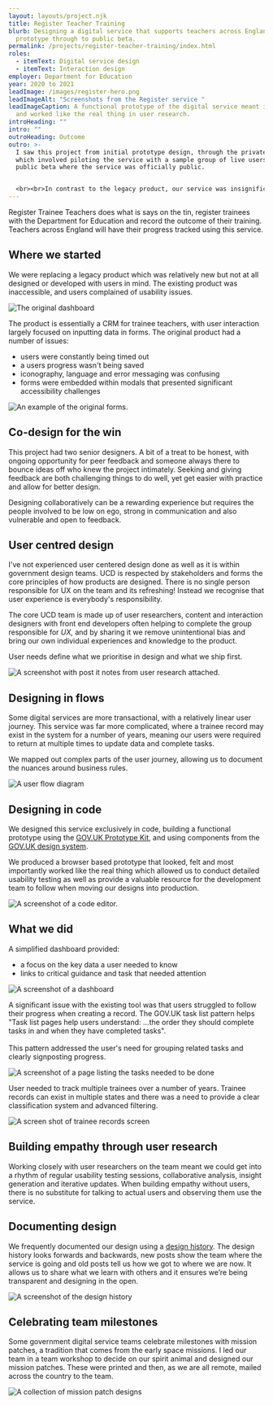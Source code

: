 ```yaml
---
layout: layouts/project.njk
title: Register Teacher Training
blurb: Designing a digital service that supports teachers across England from
  prototype through to public beta.
permalink: /projects/register-teacher-training/index.html
roles:
  - itemText: Digital service design
  - itemText: Interaction design
employer: Department for Education
year: 2020 to 2021
leadImage: /images/register-hero.png
leadImageAlt: "Screenshots from the Register service "
leadImageCaption: A functional prototype of the digital service meant it felt
  and worked like the real thing in user research.
introHeading: ""
intro: ""
outroHeading: Outcome
outro: >-
  I saw this project from initial prototype design, through the private beta
  which involved piloting the service with a sample group of live users to
  public beta where the service was officially public. 


  <br><br>In contrast to the legacy product, our service was insignificantly more usable and accessible. A metric we used to measure success was time to create a record. In the original product a record would take up to 20 minutes to create while we observed first time users creating records in 6-7 minutes.
---
```

Register Trainee Teachers does what is says on the tin, register trainees with the Department for Education and record the outcome of their training. Teachers across England will have their progress tracked using this service. 

## Where we started

We were replacing a legacy product which was relatively new but not at all designed or developed with users in mind. The existing product was inaccessible, and users complained of usability issues.

![The original dashboard](/images/dashboard-example.png "The dashboard or the original product we redesigned. Users struggled with the tasks they needed to complete..")

The product is essentially a CRM for trainee teachers, with user interaction largely focused on inputting data in forms. The original product had a number of issues:

* users were constantly being timed out
* a users progress wasn't being saved
* iconography, language and error messaging was confusing 
* forms were embedded within modals that presented significant accessibility challenges

![An example of the original forms.](/images/exit-information.png "There was no way to know how 'complete' a registration was nor what was left to complete.")

## Co-design for the win

This project had two senior designers. A bit of a treat to be honest, with ongoing opportunity for peer feedback and someone always there to bounce ideas off who knew the project intimately. Seeking and giving feedback are both challenging things to do well, yet get easier with practice and allow for better design. 

Designing collaboratively can be a rewarding experience but requires the people involved to be low on ego, strong in communication and also vulnerable and open to feedback.

## User centred design

I've not experienced user centered design done as well as it is within government design teams. UCD is respected by stakeholders and forms the core principles of how products are designed. There is no single person responsible for UX on the team and its refreshing! Instead we recognise that user experience is everybody's responsibility. 

The core UCD team is made up of user researchers, content and interaction designers with front end developers often helping to complete the group responsible for *UX,* and by sharing it we remove unintentional bias and bring our own individual experiences and knowledge to the product.

User needs define what we prioritise in design and what we ship first.

![A screenshot with post it notes from user research attached.](/images/ucd.png "UX is a team sport! After rounds of usability testing the UCD team analysed research data together, ensuring we all have a common understanding of the data and next steps.  ")

## Designing in flows

Some digital services are more transactional, with a relatively linear user journey. This service was far more complicated, where a trainee record may exist in the system for a number of years, meaning our users were required to return at multiple times to update data and complete tasks.

We mapped out complex parts of the user journey, allowing us to document the nuances around business rules.

![A user flow diagram](/images/flows.jpeg  "User flows were created to map complex processes and communicate business rules to the team before any visual design was done.")

## Designing in code

We designed this service exclusively in code, building a functional prototype using the [GOV.UK Prototype Kit](https://govuk-prototype-kit.herokuapp.com/docs), and using components from the [GOV.UK design system](https://design-system.service.gov.uk/). 

We produced a browser based prototype that looked, felt and most importantly worked like the real thing which allowed us to conduct detailed usability testing as well as provide a valuable resource for the development team to follow when moving our designs into production. 

![A screenshot of a code editor.](/images/code.png "The service was designed with HTML, CSS, Nunjucks and Express JS with not a Figma art-board in sight.")

## What we did

A simplified dashboard provided:

* a focus on the key data a user needed to know 
* links to critical guidance and task that needed attention

![A screenshot of a dashboard](/images/localhost_3000_home-10-.png "A caption goes here")

A significant issue with the existing tool was that users struggled to follow their progress when creating a record. The GOV.UK task list pattern helps "Task list pages help users understand: ...the order they should complete tasks in and when they have completed tasks".\
\
This pattern addressed the user's need for grouping related tasks and clearly signposting progress.

![A screenshot of a page listing the tasks needed to be done](/images/localhost_3000_new-record_overview-1-.png "We ensured it was clear to users which tasks they’ve completed and which still need their attention.")

User needed to track multiple trainees over a number of years. Trainee records can exist in multiple states and there was a need to provide a clear classification system and advanced filtering.

![A screen shot of trainee records screen](/images/filters.png "Advanced filtering allowed our users to maintain large numbers of trainees in various states.")

## Building empathy through user research

Working closely with user researchers on the team meant we could get into a rhythm of regular usability testing sessions, collaborative analysis, insight generation and iterative updates. When building empathy without users, there is no substitute for talking to actual users and observing them use the service. 

## Documenting design

We frequently documented our design using a [design history](https://bat-design-history.netlify.app/register-trainee-teachers/). The design history looks forwards and backwards, new posts show the team where the service is going and old posts tell us how we got to where we are now. It allows us to share what we learn with others and it ensures we’re being transparent and designing in the open.

![A screenshot of the design history](/images/bat-design-history.netlify.app_register-trainee-teachers_recording-training-outcomes-iteration-2_.png "The task reminds me that writing is hard and objectively documenting your own work is REALLY hard but it's worth it.")

## Celebrating team milestones

Some government digital service teams celebrate milestones with mission patches, a tradition that comes from the early space missions. I led our team in a team workshop to decide on our spirit animal and designed our mission patches. These were printed and then, as we are all remote, mailed across the country to the team. 

![A collection of mission patch designs](/images/mission-patches.png "A collection of mission patches I designed while working on the team. Each one represents a team achievement.. ")